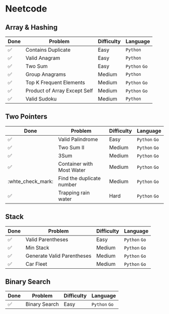 # Neetcode

## Array & Hashing

| Done | Problem | Difficulty | Language |
|---|---|---| --- |
| :white_check_mark: | Contains Duplicate | Easy | `Python` |
| :white_check_mark: | Valid Anagram | Easy | `Python` |
| :white_check_mark: | Two Sum | Easy | `Python` `Go` |
| :white_check_mark: | Group Anagrams | Medium | `Python` |
| :white_check_mark: | Top K Frequent Elements | Medium | `Python` `Go` |
| :white_check_mark: | Product of Array Except Self | Medium | `Python` `Go` |
| :white_check_mark: | Valid Sudoku | Medium | `Python` |

## Two Pointers

| Done | Problem | Difficulty | Language |
|---|---|---| --- |
| :white_check_mark: | Valid Palindrome | Easy | `Python` `Go` |
| :white_check_mark: | Two Sum II | Medium | `Python` `Go` |
| :white_check_mark: | 3Sum | Medium | `Python` `Go` |
| :white_check_mark: | Container with Most Water | Medium | `Python` `Go` |
| :whte_check_mark: | Find the duplicate number | Medium | `Python` `Go` |
| :white_check_mark: | Trapping rain water | Hard | `Python` `Go` |

## Stack

| Done | Problem | Difficulty | Language |
|---|---|---| --- |
| :white_check_mark: | Valid Parentheses | Easy | `Python` `Go` |
| :white_check_mark: | Min Stack | Medium | `Python` `Go` |
| :white_check_mark: | Generate Valid Parentheses | Medium | `Python` `Go` |
| :white_check_mark: | Car Fleet | Medium | `Python` `Go` |

## Binary Search

| Done | Problem | Difficulty | Language |
|---|---|---| --- |
| :white_check_mark: | Binary Search | Easy | `Python` `Go` |
